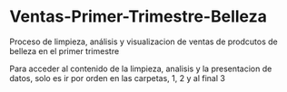 # Ventas-Primer-Trimestre-Belleza
Proceso de limpieza, análisis y visualizacion de ventas de prodcutos de belleza en el primer trimestre 

Para acceder al contenido de la limpieza, analisis y la presentacion de datos, solo es ir por orden en las carpetas, 1, 2 y al final 3
